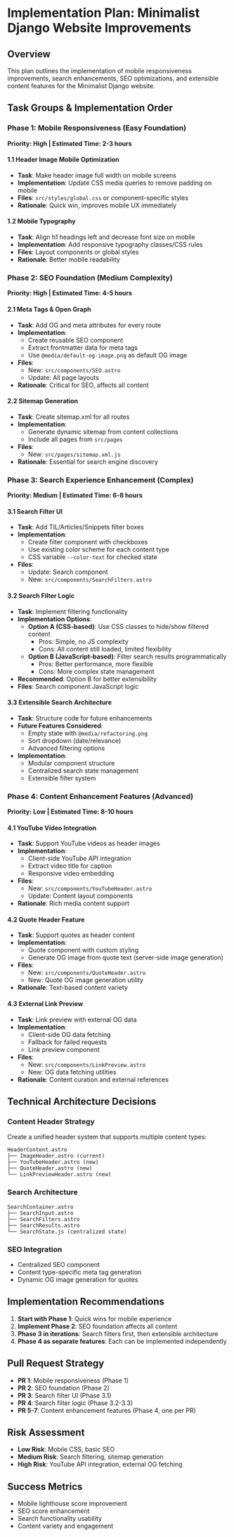 # Implementation Plan: Minimalist Django Website Improvements

## Overview

This plan outlines the implementation of mobile responsiveness improvements, search enhancements, SEO optimizations, and extensible content features for the Minimalist Django website.

## Task Groups & Implementation Order

### Phase 1: Mobile Responsiveness (Easy Foundation)

**Priority: High | Estimated Time: 2-3 hours**

#### 1.1 Header Image Mobile Optimization

- **Task**: Make header image full width on mobile screens
- **Implementation**: Update CSS media queries to remove padding on mobile
- **Files**: `src/styles/global.css` or component-specific styles
- **Rationale**: Quick win, improves mobile UX immediately

#### 1.2 Mobile Typography

- **Task**: Align h1 headings left and decrease font size on mobile
- **Implementation**: Add responsive typography classes/CSS rules
- **Files**: Layout components or global styles
- **Rationale**: Better mobile readability

### Phase 2: SEO Foundation (Medium Complexity)

**Priority: High | Estimated Time: 4-5 hours**

#### 2.1 Meta Tags & Open Graph

- **Task**: Add OG and meta attributes for every route
- **Implementation**:
  - Create reusable SEO component
  - Extract frontmatter data for meta tags
  - Use `@media/default-og-image.png` as default OG image
- **Files**:
  - New: `src/components/SEO.astro`
  - Update: All page layouts
- **Rationale**: Critical for SEO, affects all content

#### 2.2 Sitemap Generation

- **Task**: Create sitemap.xml for all routes
- **Implementation**:
  - Generate dynamic sitemap from content collections
  - Include all pages from `src/pages`
- **Files**:
  - New: `src/pages/sitemap.xml.js`
- **Rationale**: Essential for search engine discovery

### Phase 3: Search Experience Enhancement (Complex)

**Priority: Medium | Estimated Time: 6-8 hours**

#### 3.1 Search Filter UI

- **Task**: Add TIL/Articles/Snippets filter boxes
- **Implementation**:
  - Create filter component with checkboxes
  - Use existing color scheme for each content type
  - CSS variable `--color-text` for checked state
- **Files**:
  - Update: Search component
  - New: `src/components/SearchFilters.astro`

#### 3.2 Search Filter Logic

- **Task**: Implement filtering functionality
- **Implementation Options**:
  - **Option A (CSS-based)**: Use CSS classes to hide/show filtered content
    - Pros: Simple, no JS complexity
    - Cons: All content still loaded, limited flexibility
  - **Option B (JavaScript-based)**: Filter search results programmatically
    - Pros: Better performance, more flexible
    - Cons: More complex state management
- **Recommended**: Option B for better extensibility
- **Files**: Search component JavaScript logic

#### 3.3 Extensible Search Architecture

- **Task**: Structure code for future enhancements
- **Future Features Considered**:
  - Empty state with `@media/refactoring.png`
  - Sort dropdown (date/relevance)
  - Advanced filtering options
- **Implementation**:
  - Modular component structure
  - Centralized search state management
  - Extensible filter system

### Phase 4: Content Enhancement Features (Advanced)

**Priority: Low | Estimated Time: 8-10 hours**

#### 4.1 YouTube Video Integration

- **Task**: Support YouTube videos as header images
- **Implementation**:
  - Client-side YouTube API integration
  - Extract video title for caption
  - Responsive video embedding
- **Files**:
  - New: `src/components/YouTubeHeader.astro`
  - Update: Content layout components
- **Rationale**: Rich media content support

#### 4.2 Quote Header Feature

- **Task**: Support quotes as header content
- **Implementation**:
  - Quote component with custom styling
  - Generate OG image from quote text (server-side image generation)
- **Files**:
  - New: `src/components/QuoteHeader.astro`
  - New: Quote OG image generation utility
- **Rationale**: Text-based content variety

#### 4.3 External Link Preview

- **Task**: Link preview with external OG data
- **Implementation**:
  - Client-side OG data fetching
  - Fallback for failed requests
  - Link preview component
- **Files**:
  - New: `src/components/LinkPreview.astro`
  - New: OG data fetching utilities
- **Rationale**: Content curation and external references

## Technical Architecture Decisions

### Content Header Strategy

Create a unified header system that supports multiple content types:

```
HeaderContent.astro
├── ImageHeader.astro (current)
├── YouTubeHeader.astro (new)
├── QuoteHeader.astro (new)
└── LinkPreviewHeader.astro (new)
```

### Search Architecture

```
SearchContainer.astro
├── SearchInput.astro
├── SearchFilters.astro
├── SearchResults.astro
└── SearchState.js (centralized state)
```

### SEO Integration

- Centralized SEO component
- Content type-specific meta tag generation
- Dynamic OG image generation for quotes

## Implementation Recommendations

1. **Start with Phase 1**: Quick wins for mobile experience
2. **Implement Phase 2**: SEO foundation affects all content
3. **Phase 3 in iterations**: Search filters first, then extensible architecture
4. **Phase 4 as separate features**: Each can be implemented independently

## Pull Request Strategy

- **PR 1**: Mobile responsiveness (Phase 1)
- **PR 2**: SEO foundation (Phase 2)
- **PR 3**: Search filter UI (Phase 3.1)
- **PR 4**: Search filter logic (Phase 3.2-3.3)
- **PR 5-7**: Content enhancement features (Phase 4, one per PR)

## Risk Assessment

- **Low Risk**: Mobile CSS, basic SEO
- **Medium Risk**: Search filtering, sitemap generation
- **High Risk**: YouTube API integration, external OG fetching

## Success Metrics

- Mobile lighthouse score improvement
- SEO score enhancement
- Search functionality usability
- Content variety and engagement
